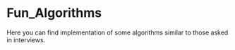 # Fun_Algorithms
 Here you can find implementation of some algorithms similar to those asked in interviews.
